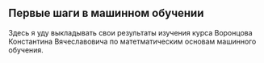 ## Первые шаги в машинном обучении  
Здесь я уду выкладывать свои результаты изучения курса Воронцова
Константина Вячеславовича по матетматическим основам машинного обучения.
